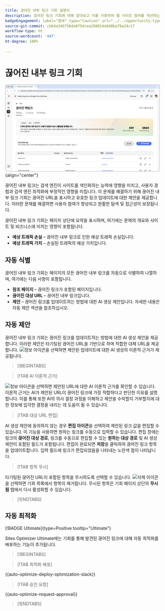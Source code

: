 ```yaml
---
title: 끊어진 내부 링크 기회 설명서
description: 끊어진 링크 기회에 대해 알아보고 이를 사용하여 웹 사이트 참여를 개선하는 방법을 알아봅니다.
badgeEngagement: label="참여" type="Caution" url="../../opportunity-types/engagement.md" tooltip="참여"
source-git-commit: cb64a34b758de8f5dcea298014ddd0ba79a24c17
workflow-type: ht
source-wordcount: '447'
ht-degree: 100%

---
```



# 끊어진 내부 링크 기회

![끊어진 내부 링크 기회](./assets/broken-internal-links/hero.png){align="center"}

끊어진 내부 링크는 검색 엔진이 사이트를 색인화하는 능력에 영향을 미치고, 사용자 경험과 검색 엔진 최적화에 부정적인 영향을 미칩니다. 이 문제를 해결하기 위해 끊어진 내부 링크 기회는 끊어진 URL을 표시하고 유효한 링크 업데이트에 대한 제안을 제공합니다. 이러한 문제를 해결하면 사용자 참여가 향상되고 원활한 탐색 및 접근성이 보장됩니다.

끊어진 내부 링크 기회는 페이지 상단에 요약을 표시하며, 여기에는 문제의 개요와 사이트 및 비즈니스에 미치는 영향이 포함됩니다.

* **예상 트래픽 손실** – 끊어진 내부 링크로 인한 예상 트래픽 손실입니다.
* **예상 트래픽 가치** – 손실된 트래픽의 예상 가치입니다.

## 자동 식별

<!---![Auto-identify broken internal links](./assets/missing-or-invalid-metadata/auto-identify.png){align="center"}-->

끊어진 내부 링크 기회는 페이지의 모든 끊어진 내부 링크를 자동으로 식별하여 나열하며, 여기에는 다음 사항이 포함됩니다.

* **참조 페이지** – 끊어진 링크가 포함된 페이지입니다.
* **끊어진 대상 URL** – 끊어진 내부 링크입니다.
* **제안** – 끊어진 링크를 업데이트하는 방법에 대한 AI 생성 제안입니다. 자세한 내용은 자동 제안 섹션을 참조하십시오.

## 자동 제안

<!--![Auto-suggest broken internal links](./assets/broken-internal-links/auto-suggest.png){align="center"}-->

끊어진 내부 링크 기회는 끊어진 링크를 업데이트하는 방법에 대한 AI 생성 제안을 제공합니다. 이러한 제안은 타기팅된 끊어진 URL을 기반으로 하며 적합한 대체 URL을 제공합니다. ![정보 아이콘](https://spectrum.adobe.com/static/icons/workflow_18/Smock_InfoOutline_18_N.svg)을 선택하면 제안된 업데이트에 대한 AI 생성의 이론적 근거가 제공됩니다.


>[!BEGINTABS]

>[!TAB AI 이론적 근거]

<!--[AI rationale of broken internal links](./assets/broken-internal-links/auto-suggest-ai-rationale.png) -->

![정보 아이콘](https://spectrum.adobe.com/static/icons/workflow_18/Smock_InfoOutline_18_N.svg)을 선택하면 제안된 URL에 대한 AI 이론적 근거를 확인할 수 있습니다. 이론적 근거는 AI가 제안된 URL이 끊어진 링크에 가장 적합하다고 판단한 이유를 설명합니다. 이를 통해 또한 AI의 의사 결정 과정을 이해하고 제안을 수락할지 거부할지에 대한 정보에 입각한 결정을 내리는 데 도움이 될 수 있습니다.

>[!TAB 대상 URL 편집]

<!--![Edit suggested URL of broken internal links](./assets/broken-internal-links/edit-target-url.png){align="center"}-->

AI 생성 제안에 동의하지 않는 경우 **편집 아이콘**&#x200B;을 선택하여 제안된 링크 값을 편집할 수 있습니다. 이 기능을 사용하면 원하는 링크를 수동으로 입력할 수 있습니다. 편집 창에는 링크의 **끊어진 대상 경로**, 링크를 수동으로 편집할 수 있는 **원하는 대상 경로** 및 AI 생성 제안이 포함된 필드가 포함됩니다. 편집이 완료되면 **저장**&#x200B;을 클릭하여 끊어진 링크 항목을 업데이트합니다. 입력 필드에 링크가 편집되었음을 나타내는 노란색 점이 나타납니다.

>[!TAB 항목 무시]

<!--![Ignore broken links](./assets/broken-internal-links/ignore.png){align="center"}-->

타기팅된 끊어진 URL이 포함된 항목을 무시하도록 선택할 수 있습니다. ![삭제 아이콘](https://spectrum.adobe.com/static/icons/ui_18/CrossSize500.svg)을 선택하면 기회 목록에서 항목이 제거됩니다. 무시된 항목은 기회 페이지 상단의 **무시됨** 탭에서 다시 활성화할 수 있습니다.

>[!ENDTABS]


## 자동 최적화

[!BADGE Ultimate]{type=Positive tooltip="Ultimate"}

<!---![Auto-optimize suggested invalid or missing metadata](./assets/broken-internal-links/auto-optimize.png){align="center"}-->

Sites Optimizer Ultimate에는 기회를 통해 발견된 끊어진 링크에 대해 자동 최적화를 배포하는 기능이 추가됩니다. <!--- TBD-need more in-depth and opportunity specific information here. What does the auto-optimization do?-->


>[!BEGINTABS]

>[!TAB 최적화 배포]

{{auto-optimize-deploy-optimization-slack}}

>[!TAB 승인 요청]

{{auto-optimize-request-approval}}

>[!ENDTABS]

